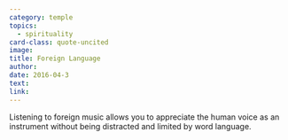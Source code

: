 ```yaml
---
category: temple
topics:
  - spirituality
card-class: quote-uncited
image:
title: Foreign Language
author:
date: 2016-04-3
text:  
link:
---
```

Listening to foreign music allows you to appreciate the human voice as an instrument without being distracted and limited by word language.
